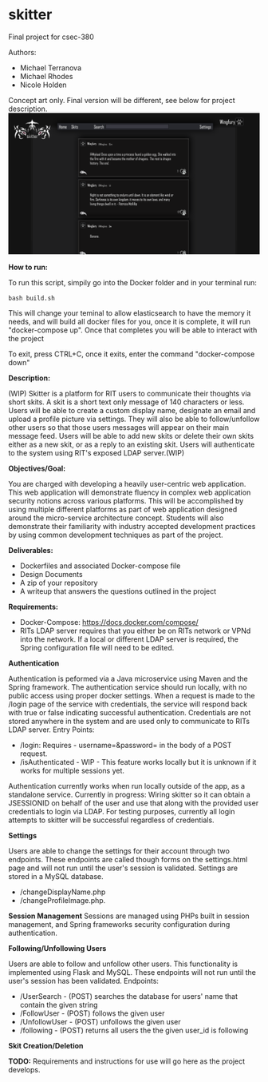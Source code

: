 # skitter

Final project for csec-380 

Authors:
* Michael Terranova
* Michael Rhodes
* Nicole Holden

Concept art only. Final version will be different, see below for project description.
![Alt text](SkitterV2.png?raw=true "WARNING: Concept art only - What skitter could look like.")

**How to run:**

To run this script, simpily go into the Docker folder and in your terminal run:
```
bash build.sh
```
This will change your teminal to allow elasticsearch to have the memory it needs, and will build all docker files for you, once it is complete, it will run "docker-compose up". Once that completes you will be able to interact with the project

To exit, press CTRL+C, once it exits, enter the command "docker-compose down"


**Description:**

(WIP) Skitter is a platform for RIT users to communicate their thoughts via short skits. A skit is a short
text only message of 140 characters or less. Users will be able to create a custom display name, designate
an email and upload a profile picture via settings. They will also be able to follow/unfollow other users
so that those users messages will appear on their main message feed. Users will be able to add new skits
or delete their own skits either as a new skit, or as a reply to an existing skit. Users will authenticate
to the system using RIT's exposed LDAP server.(WIP)

**Objectives/Goal:** 

You are charged with developing a heavily user-centric web application. This web application will demonstrate 
fluency in complex web application security notions across various platforms. This will be accomplished by 
using multiple different platforms as part of web application designed around the micro-service architecture 
concept. Students will also demonstrate their familiarity with industry accepted development practices by 
using common development techniques as part of the project. 
 
**Deliverables:** 

 * Dockerfiles and associated Docker-compose file 
 * Design Documents 
 * A zip of your repository 
 * A writeup that answers the questions outlined in the project 

**Requirements:** 
* Docker-Compose: https://docs.docker.com/compose/
* RITs LDAP server requires that you either be on RITs network or VPNd into the network. If a local or different LDAP server is required, the Spring configuration file will need to be edited.


**Authentication** 

  Authentication is peformed via a Java microservice using Maven and the Spring framework. The authentication service should run locally, with no public access using proper docker settings. When a request is made to the /login page of the service with credentials, the service will respond back with true or false indicating successful authentication. Credentials are not stored anywhere in the system and are used only to communicate to RITs LDAP server.
  Entry Points:
  * /login: Requires - username=<un>&password=<pw> in the body of a POST request.
  * /isAuthenticated - WIP - This feature works locally but it is unknown if it works for multiple sessions yet.
 
 Authentication currently works when run locally outside of the app, as a standalone service. Currently in progress: Wiring skitter so it can obtain a JSESSIONID on behalf of the user and use that along with the provided user credentials to login via LDAP. For testing purposes, currently all login attempts to skitter will be successful regardless of credentials.
 
 **Settings**
 
   Users are able to change the settings for their account through two endpoints.  These endpoints are called though forms on the settings.html page and will not run until the user's session is validated. Settings are stored in a MySQL database.
   * /changeDisplayName.php
   * /changeProfileImage.php. 
  
 
 **Session Management**
   Sessions are managed using PHPs built in session management, and Spring frameworks security configuration during authentication.
 
 **Following/Unfollowing Users**

  Users are able to follow and unfollow other users. This functionality is implemented using Flask and MySQL. These endpoints will not run until the user's session has been validated.
  Endpoints:
  * /UserSearch - (POST) searches the database for users' name that contain the given string
  * /FollowUser - (POST) follows the given user
  * /UnfollowUser - (POST) unfollows the given user
  * /following - (POST) returns all users the the given user_id is following
 
 **Skit Creation/Deletion**
 <WIP>
 
**TODO:**
Requirements and instructions for use will go here as the project develops.
